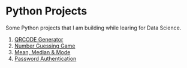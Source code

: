 # Python Projects

Some Python projects that I am building while learing for Data Science.

1. [QRCODE Generator](https://github.com/Tanay-Dwivedi/Python-Projects/tree/master/QRCODE_Generator)
2. [Number Guessing Game](https://github.com/Tanay-Dwivedi/Python-Projects/tree/master/Number_Guessing_Game)
3. [Mean, Median & Mode](https://github.com/Tanay-Dwivedi/Python-Projects/tree/master/Mean_Median_Mode)
4. [Password Authentication](https://github.com/Tanay-Dwivedi/Python-Projects/tree/master/Password_Authentication)